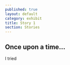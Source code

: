 ```yaml
---
published: true
layout: default
category: exhibit
title: Story 1
section: Stories
---
```


## Once upon a time...

I tried